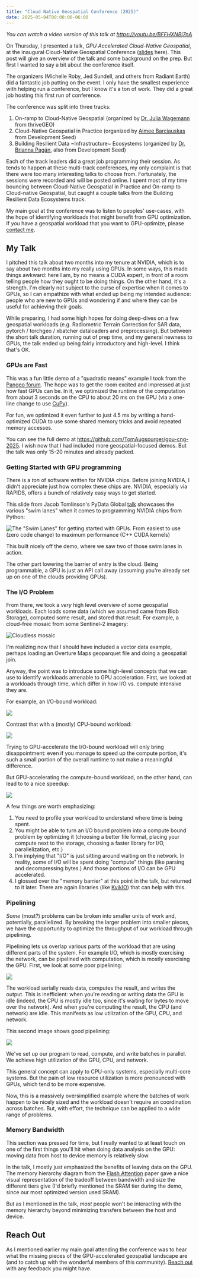 ```yaml
---
title: "Cloud Native Geospatial Conference (2025)"
date: 2025-05-04T00:00:00-06:00
---
```


*You can watch a video version of this talk at https://youtu.be/BFFHXNBj7nA*

On Thursday, I presented a talk, *GPU Accelerated Cloud-Native Geospatial*, at the
inaugural Cloud-Native Geospatial Conference ([slides] here). This post will
give an overview of the talk and some background on the prep. But first I wanted
to say a bit about the conference itself.

The organizers (Michelle Roby, Jed Sundell, and others from Radiant Earth) did a
fantastic job putting on the event. I only have the smallest experience with
helping run a conference, but I know it's a ton of work. They did a great job
hosting this first run of conference.

The conference was split into three tracks:

1. On-ramp to Cloud-Native Geospatial (organized by [Dr. Julia Wagemann](https://www.linkedin.com/in/julia-wagemann/) from
   thriveGEO)
2. Cloud-Native Geospatial in Practice (organized by [Aimee Barciauskas](https://www.linkedin.com/in/abarciauskas/) from
   Development Seed)
3. Building Resilient Data ~Infrastructure~ Ecosystems (organized by [Dr. Brianna
   Pagán](https://www.linkedin.com/in/brianna-r-pag%C3%A1n-phd-8a49a46b/), also from Development Seed)

Each of the track leaders did a great job programming their session. As tends to
happen at these multi-track conferences, my only complaint is that there were
too many interesting talks to choose from. Fortunately, the sessions were
recorded and will be posted online. I spent most of my time bouncing between
Cloud-Native Geospatial in Practice and On-ramp to Cloud-native Geospatial, but
caught a couple talks from the Building Resilient Data Ecosystems track. 

My main goal at the conference was to listen to peoples' use-cases, with the
hope of identifying workloads that might benefit from GPU optimization. If *you*
have a geospatial workload that you want to GPU-optimize, please [contact
me](mailto:toaugspurger@nvidia.com).

## My Talk

I pitched this talk about two months into my tenure at NVIDIA, which is to say
about two months into my really using GPUs. In some ways, this made things
awkward: here I am, by no means a CUDA expert, in front of a room telling people
how they ought to be doing things. On the other hand, it's a strength. I'm
clearly not subject to the curse of expertise when it comes to GPUs, so I can
empathize with what ended up being my intended audience: people who are new to
GPUs and wondering if and where they can be useful for achieving their goals.

While preparing, I had some high hopes for doing deep-dives on a few geospatial
workloads (e.g. Radiometric Terrain Correction for SAR data, pytorch / torchgeo
/ xbatcher dataloaders and preprocessing). But between the short talk duration,
running out of prep time, and my general newness to GPUs, the talk ended up
being fairly introductory and high-level. I think that's OK.

### GPUs are Fast

This was a fun little demo of a "quadratic means" example I took from the
[Pangeo forum]. The hope was to get the room excited and impressed at just how
fast GPUs can be. In it, we optimized the runtime of the computation from about
3 seconds on the CPU to about 20 ms on the GPU (via a one-line change to use
[CuPy]).

For fun, we optimized it even further to just 4.5 ms by writing a hand-optimized
CUDA to use some shared memory tricks and avoid repeated memory accesses.

You can see the full demo at https://github.com/TomAugspurger/gpu-cng-2025. I
wish now that I had included more geospatial-focused demos. But the talk was
only 15-20 minutes and already packed.

### Getting Started with GPU programming

There is a *ton* of software written for NVIDIA chips. Before joining NVIDIA, I
didn't appreciate just how complex these chips are. NVIDIA, especially via
RAPIDS, offers a bunch of relatively easy ways to get started.

This slide from Jacob Tomlinson's PyData Global
[talk](https://global2024.pydata.org/cfp/talk/BUC3GV/) showcases the various
"swim lanes" when it comes to programming NVIDIA chips from Python:

![The "Swim Lanes" for getting started with GPUs. From easiest to use (zero code change) to maximum performance (C++ CUDA kernels)](https://github.com/user-attachments/assets/0b0aeda2-6cdc-4946-9b99-3dce73776f0f)

This built nicely off the demo, where we saw two of those swim lanes in action.

The other part lowering the barrier of entry is the cloud. Being programmable, a
GPU is just an API call away (assuming you're already set up on one of the
clouds providing GPUs).

### The I/O Problem

From there, we took a *very* high level overview of some geospatial workloads.
Each loads some data (which we assumed came from Blob Storage), computed some
result, and stored that result. For example, a cloud-free mosaic from some
Sentinel-2 imagery:

![Cloudless mosaic](https://ai4edatasetspublicassets.blob.core.windows.net/assets/notebook-output/tutorials-cloudless-mosaic-sentinel2.ipynb/9.png)

I'm realizing now that I should have included a vector data example, perhaps
loading an Overture Maps geoparquet file and doing a geospatial join.

Anyway, the point was to introduce some high-level concepts that we can use to
identify workloads amenable to GPU acceleration. First, we looked at a workloads
through time, which differ in how I/O vs. compute intensive they are.

For example, an I/O-bound workload:

<img src="/assets/cng-forum-2025-iobound.svg"/>

Contrast that with a (mostly) CPU-bound workload:

<img src="/assets/cng-forum-2025-compute.svg"/>

Trying to GPU-accelerate the I/O-bound workload will only bring disappointment: even if you manage to speed up the compute portion, it's such a small portion of the overall runtime to not make a meaningful difference.

But GPU-accelerating the compute-bound workload, on the other hand, can lead to
to a nice speedup:

<img src="/assets/cng-forum-2025-compute-optimized.svg"/>

A few things are worth emphasizing:

1. You need to profile your workload to understand where time is being spent.
2. You might be able to turn an I/O bound problem into a compute bound problem
   by optimizing it (choosing a better file format, placing your compute next to
   the storage, choosing a faster library for I/O, parallelization, etc.)
3. I'm implying that "I/O" is just sitting around waiting on the network. In
   reality, some of I/O will be spent doing "compute" things (like parsing and
   decompressing bytes.) And those portions of I/O can be GPU accelerated.
4. I glossed over the "memory barrier" at this point in the talk, but returned
   to it later. There are again libraries (like
   [KvikIO](https://docs.rapids.ai/api/kvikio/stable/)) that can help with this.

### Pipelining

*Some* (most?) problems can be broken into smaller units of work and,
potentially, parallelized. By breaking the larger problem into smaller pieces,
we have the opportunity to optimize the throughput of our workload through pipelining.

Pipelining lets us overlap various parts of the workload that are using
different parts of the system. For example I/O, which is mostly exercising the
network, can be pipelined with computation, which is mostly exercising the GPU.
First, we look at some poor pipelining:

<img src="/assets/cng-forum-2025-pipeline-bad.svg"/>

The workload serially reads data, computes the result, and writes the output.
This is inefficient: when you're reading or writing data the GPU is idle
(indeed, the CPU is mostly idle too, since it's waiting for bytes to move over
the network). And when you're computing the result, the CPU (and network) are
idle. This manifests as low utilization of the GPU, CPU, and network.

This second image shows good pipelining:

<img src="/assets/cng-forum-2025-pipeline-good.svg"/>

We've set up our program to read, compute, and write batches in parallel. We achieve high utilization of the GPU, CPU, and network.

This general concept can apply to CPU-only systems, especially multi-core
systems. But the pain of low resource utilization is more pronounced with GPUs,
which tend to be more expensive.

Now, this is a massively oversimplified example where the batches of work happen
to be nicely sized and the workload doesn't require an coordination across
batches. But, with effort, the technique can be applied to a wide range of
problems.

### Memory Bandwidth

This section was pressed for time, but I really wanted to at least touch on one
of the first things you'll hit when doing data analysis on the GPU: moving data
from host to device memory is relatively slow.

In the talk, I mostly just emphasized the benefits of leaving data on the GPU.
The memory hierarchy diagram from the [Flash
Attention](https://github.com/Dao-AILab/flash-attention) paper gave a nice
visual representation of the tradeoff between bandwidth and size the different
tiers give (I'd briefly mentioned the SRAM tier during the demo, since our most
optimized version used SRAM).

But as I mentioned in the talk, *most* people won't be interacting with the memory
hierarchy beyond minimizing transfers between the host and device.

## Reach Out

As I mentioned earlier my main goal attending the conference was to hear what
the missing pieces of the GPU-accelerated geospatial landscape are (and to catch
up with the wonderful members of this community). [Reach
out](mailto:toaugspurger@nvidia.com) with any feedback you might have.

[slides]: https://tomaugspurger.net/assets/gpu-accelerated-cng.pdf
[Pangeo forum]: https://discourse.pangeo.io/
[CuPy]: https://cupy.dev/

